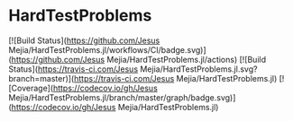 # HardTestProblems

[![Build Status](https://github.com/Jesus Mejia/HardTestProblems.jl/workflows/CI/badge.svg)](https://github.com/Jesus Mejia/HardTestProblems.jl/actions)
[![Build Status](https://travis-ci.com/Jesus Mejia/HardTestProblems.jl.svg?branch=master)](https://travis-ci.com/Jesus Mejia/HardTestProblems.jl)
[![Coverage](https://codecov.io/gh/Jesus Mejia/HardTestProblems.jl/branch/master/graph/badge.svg)](https://codecov.io/gh/Jesus Mejia/HardTestProblems.jl)
